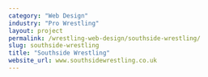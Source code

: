```yaml
---
category: "Web Design"
industry: "Pro Wrestling"
layout: project
permalink: /wrestling-web-design/southside-wrestling/
slug: southside-wrestling
title: "Southside Wrestling"
website_url: www.southsidewrestling.co.uk
---
```

